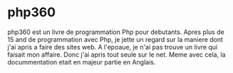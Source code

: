 # php360

php360 est un livre de programmation Php pour debutants. Apres plus de 15 and de programmation avec Php, je jette un regard sur la maniere dont j'ai apris a faire des sites web. A l'epoaue, je n'ai pas trouve un livre qui faisait mon affaire. Donc j'ai apris tout seule sur le net. Meme avec cela, la docummentation etait en majeur partie en Anglais. 

